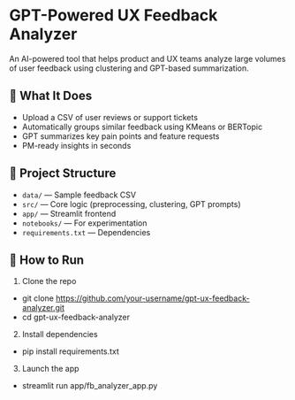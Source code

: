 # GPT-Powered UX Feedback Analyzer

An AI-powered tool that helps product and UX teams analyze large volumes of user feedback using clustering and GPT-based summarization.

## 🧠 What It Does
- Upload a CSV of user reviews or support tickets
- Automatically groups similar feedback using KMeans or BERTopic
- GPT summarizes key pain points and feature requests
- PM-ready insights in seconds

## 📁 Project Structure

- `data/` — Sample feedback CSV
- `src/` — Core logic (preprocessing, clustering, GPT prompts)
- `app/` — Streamlit frontend
- `notebooks/` — For experimentation
- `requirements.txt` — Dependencies

## 🚀 How to Run

1. Clone the repo

- git clone https://github.com/your-username/gpt-ux-feedback-analyzer.git
- cd gpt-ux-feedback-analyzer

2. Install dependencies
- pip install requirements.txt

3. Launch the app
- streamlit run app/fb_analyzer_app.py